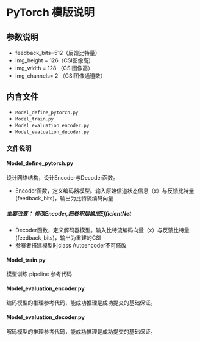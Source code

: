 # PyTorch 模版说明

## 参数说明
- feedback_bits=512（反馈比特量）
- img_height = 126（CSI图像高）
- img_width = 128 （CSI图像高）
- img_channels= 2 （CSI图像通道数）

## 内含文件
- `Model_define_pytorch.py`
- `Model_train.py`
- `Model_evaluation_encoder.py`
- `Model_evaluation_decoder.py`

### 文件说明
#### Model_define_pytorch.py
设计网络结构，设计Encoder与Decoder函数。
- Encoder函数，定义编码器模型。输入原始信道状态信息（x）与反馈比特量(feedback_bits)，输出为比特流编码向量
##### 主要改变： 修改Encoder,把卷积层换成EfficientNet
- Decoder函数，定义解码器模型。输入比特流编码向量（x）与反馈比特量(feedback_bits)，输出为重建的CSI
- 参赛者搭建模型时class Autoencoder不可修改

#### Model_train.py
模型训练 pipeline 参考代码

#### Model_evaluation_encoder.py
编码模型的推理参考代码，能成功推理是成功提交的基础保证。

#### Model_evaluation_decoder.py
解码模型的推理参考代码，能成功推理是成功提交的基础保证。